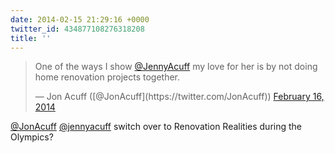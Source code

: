```yaml
---
date: 2014-02-15 21:29:16 +0000
twitter_id: 434877108276318208
title: ''
---
```


<blockquote class="twitter-tweet"><p lang="en" dir="ltr">One of the ways I show <a href="https://twitter.com/jennyacuff?ref_src=twsrc%5Etfw">@JennyAcuff</a> my love for her is by not doing home renovation projects together.</p>&mdash; Jon Acuff ([@JonAcuff](https://twitter.com/JonAcuff)) <a href="https://twitter.com/JonAcuff/status/434869482847105024?ref_src=twsrc%5Etfw">February 16, 2014</a></blockquote>
<script async src="https://platform.twitter.com/widgets.js" charset="utf-8"></script>

[@JonAcuff](https://twitter.com/JonAcuff) [@jennyacuff](https://twitter.com/jennyacuff) switch over to Renovation Realities during the Olympics?
